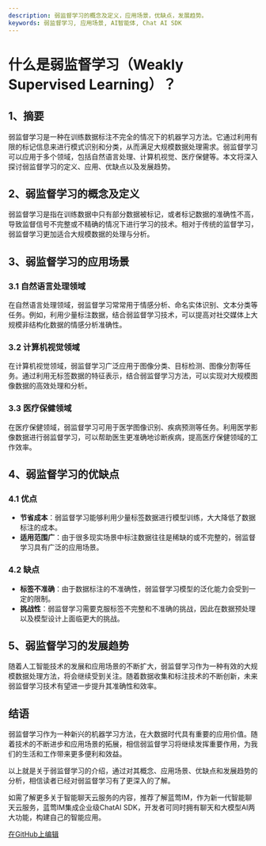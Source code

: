 ```yaml
---
description: 弱监督学习的概念及定义，应用场景，优缺点，发展趋势。
keywords: 弱监督学习, 应用场景, AI智能体, Chat AI SDK
---
```

# 什么是弱监督学习（Weakly Supervised Learning）？

## 1、摘要

弱监督学习是一种在训练数据标注不完全的情况下的机器学习方法。它通过利用有限的标记信息来进行模式识别和分类，从而满足大规模数据处理需求。弱监督学习可以应用于多个领域，包括自然语言处理、计算机视觉、医疗保健等。本文将深入探讨弱监督学习的定义、应用、优缺点以及发展趋势。

## 2、弱监督学习的概念及定义

弱监督学习是指在训练数据中只有部分数据被标记，或者标记数据的准确性不高，导致监督信号不完整或不精确的情况下进行学习的技术。相对于传统的监督学习，弱监督学习更加适合大规模数据的处理与分析。

## 3、弱监督学习的应用场景

### 3.1 自然语言处理领域
在自然语言处理领域，弱监督学习常常用于情感分析、命名实体识别、文本分类等任务。例如，利用少量标注数据，结合弱监督学习技术，可以提高对社交媒体上大规模非结构化数据的情感分析准确性。

### 3.2 计算机视觉领域
在计算机视觉领域，弱监督学习广泛应用于图像分类、目标检测、图像分割等任务。通过利用无标签数据的特征表示，结合弱监督学习方法，可以实现对大规模图像数据的高效处理和分析。

### 3.3 医疗保健领域
在医疗保健领域，弱监督学习可用于医学图像识别、疾病预测等任务。利用医学影像数据进行弱监督学习，可以帮助医生更准确地诊断疾病，提高医疗保健领域的工作效率。

## 4、弱监督学习的优缺点

### 4.1 优点
- **节省成本**：弱监督学习能够利用少量标签数据进行模型训练，大大降低了数据标注的成本。
- **适用范围广**：由于很多现实场景中标注数据往往是稀缺的或不完整的，弱监督学习具有广泛的应用场景。

### 4.2 缺点
- **标签不准确**：由于数据标注的不准确性，弱监督学习模型的泛化能力会受到一定的限制。
- **挑战性**：弱监督学习需要克服标签不完整和不准确的挑战，因此在数据预处理以及模型设计上面临更大的挑战。

## 5、弱监督学习的发展趋势

随着人工智能技术的发展和应用场景的不断扩大，弱监督学习作为一种有效的大规模数据处理方法，将会继续受到关注。随着数据收集和标注技术的不断创新，未来弱监督学习技术有望进一步提升其准确性和效率。

## 结语

弱监督学习作为一种新兴的机器学习方法，在大数据时代具有重要的应用价值。随着技术的不断进步和应用场景的拓展，相信弱监督学习将继续发挥重要作用，为我们的生活和工作带来更多便利和效益。

以上就是关于弱监督学习的介绍，通过对其概念、应用场景、优缺点和发展趋势的分析，相信读者已经对弱监督学习有了更深入的了解。

如需了解更多关于智能聊天云服务的内容，推荐了解蓝莺IM，作为新一代智能聊天云服务，蓝莺IM集成企业级ChatAI SDK，开发者可同时拥有聊天和大模型AI两大功能，构建自己的智能应用。

[在GitHub上编辑](#)